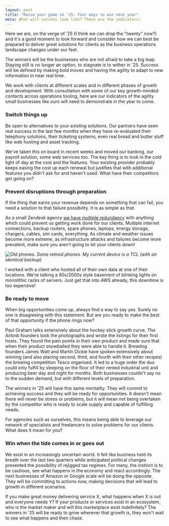 ```yaml
---
layout: post
title: "Raise your game in '25: four ways to win next year"
meta: What will success look like? These are the indicators!
---
```


Here we are, on the verge of '25 (I think we can drop the "twenty" now?) and it's a good moment to look forward and consider how we can best be prepared to deliver great solutions for clients as the business operations landscape changes under our feet.

The winners will be<!--excerpt-end--> the businesses who are not afraid to take a big leap. Staying still is no longer an option, to stagnate is to wither in '25. Success will be defined by making bold moves and having the agility to adapt to new information in near real time.

We work with clients at different scales and in different phases of growth and development. With consultation with some of our key growth-minded contacts across operations tooling, here are our indicators of the agility small businesses like ours will need to demonstrate in the year to come.

### Switch things up

Be open to alternatives to your existing solutions. Our partners have seen real success in the last few months when they have re-evaluated their telephony solutions, their ticketing systems, even real bread and butter stuff like web hosting and asset tracking.

We've taken this on board in recent weeks and moved our banking, our payroll solution, some web services too. The key thing is to look in the cold light of day at the cost and the features. Your existing provider probably keeps easing the cost up each renewal but justifies that with additional features you didn't ask for and haven't used. What have their competitors got going on?

### Prevent disruptions through preparation

If the thing that earns your revenue depends on something that can fail, you need a solution to that failure possibility. It is as simple as that.

As a small Zendesk agency [we have multiple redundancy](https://deltastring.com/2023/10/23/contracting-is-all-in-the-prep/) with anything which could prevent us getting work done for our clients. Multiple internet connections, backup routers, spare phones, laptops, energy storage, chargers, cables, sim cards, everything. As climate and weather issues become more extreme, as infrastructure attacks and failures become more prevalent, make sure you aren't going to let your clients down!

![Old phones.](/public/img/phones.jpeg)
*Some retired phones. My current device is a TCL (with an identical backup)*

I worked with a client who hosted all of their own data at one of their locations. We're talking a 90s/2000s style basement of blinking lights on monolithic racks of servers. Just get that into AWS already, this downtime is too expensive!

### Be ready to move

When big opportunities come up, always find a way to say yes. Surely no one is disagreeing with this statement. But are you ready to make the best of that opportunity if the phone rings now?

Paul Graham talks extensively about the hockey stick growth curve. The Airbnb founders took the photographs and wrote the listings for their first hosts. They found the pain points in their own product and made sure that when their product snowballed they were able to handle it. Brewdog founders James Watt and Martin Dickie have spoken extensively about winning (and also placing second, third, and fourth with their other recipes) the brewing competition Tesco organised. It led to a huge order the duo could only fulfill by sleeping on the floor of their rented industrial unit and producing beer day and night for months. Both businesses couldn't say no to the sudden demand, but with different levels of preparation.

The winners in '25 will have this same mentality. They will commit to achieving success and they will be ready for opportunities. It doesn't mean there will never be stress or problems, but it will mean not being overtaken by the competitor who is ready to scale supply and capable of fulfilling needs.

For agencies such as ourselves, this means being able to leverage our network of specialists and freelancers to solve problems for our clients. What does it mean for you?

### Win when the tide comes in or goes out

We exist in an increasingly uncertain world. It felt like business held its breath over the last two quarters while anticipated political changes presented the possibility of rejigged tax regimes. For many, the instinct is to be cautious, see what happens in the economy and react accordingly. The next businesses of Amazon or Google scale will be doing the opposite. They will be committing to actions now, making decisions that will lead to growth in different scenarios.

If you make great money delivering service X, what happens when X is out and everyone needs Y? If your products or services exist in an ecosystem, who is the market maker and will this marketplace exist indefinitely? The winners in '25 will be ready to grow wherever that growth is, they won't wait to see what happens and then chase.